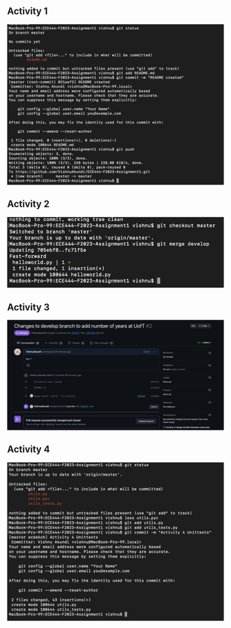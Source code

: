 ## Activity 1
![My Image](Activity1.png "Activity 1")
## Activity 2
![My Image](Activity2.png "Activity 2")
## Activity 3
![My Image](Activity3.png "Activity 3")
## Activity 4
![My Image](Activity4.png "Activity 4")

